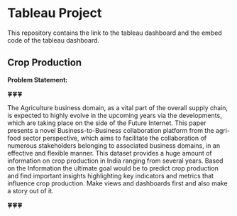 
# Tableau Project

This repository contains the link to the tableau dashboard and the embed code of the tableau dashboard.


## Crop Production

**Problem Statement:**

🍀🍀🍀

The Agriculture business domain, as a vital part of the overall supply chain, is
 expected to highly evolve in the upcoming years via the developments, which are
 taking place on the side of the Future Internet. This paper presents a novel
 Business-to-Business collaboration platform from the agri-food sector perspective,
 which aims to facilitate the collaboration of numerous stakeholders belonging to
 associated business domains, in an effective and flexible manner.
 This dataset provides a huge amount of information on crop production in India
 ranging from several years. Based on the Information the ultimate goal would be to
 predict crop production and find important insights highlighting key indicators and
 metrics that influence crop production.
 Make views and dashboards first and also make a story out of it.

🍀🍀🍀

